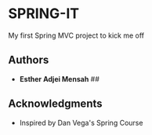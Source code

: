 # SPRING-IT

My first Spring MVC project to kick me off

## Authors

* **Esther Adjei Mensah** ## 

## Acknowledgments
* Inspired by Dan Vega's Spring Course
